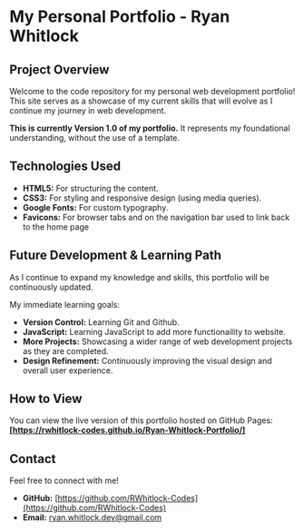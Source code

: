 # My Personal Portfolio - Ryan Whitlock 

## Project Overview 

Welcome to the code repository for my personal web development portfolio! This site serves as a showcase of my current skills that will evolve as I continue my journey in web development. 

**This is currently Version 1.0 of my portfolio.** It represents my foundational understanding, without the use of a template. 

## Technologies Used 

* **HTML5:** For structuring the content. 
* **CSS3:** For styling and responsive design (using media queries). 
* **Google Fonts:** For custom typography. 
* **Favicons:** For browser tabs and on the navigation bar used to link back to the home page 

## Future Development & Learning Path 

As I continue to expand my knowledge and skills, this portfolio will be continuously updated.

My immediate learning goals: 

* **Version Control:** Learning Git and Github.
* **JavaScript:** Learning JavaScript to add more functionaility to website.
* **More Projects:** Showcasing a wider range of web development projects as they are completed. 
* **Design Refinement:** Continuously improving the visual design and overall user experience. 

## How to View 

You can view the live version of this portfolio hosted on GitHub Pages: 
**[https://rwhitlock-codes.github.io/Ryan-Whitlock-Portfolio/]**

## Contact 

Feel free to connect with me! 

* **GitHub:** [https://github.com/RWhitlock-Codes](https://github.com/RWhitlock-Codes)  
* **Email:** [ryan.whitlock.dev@gmail.com](mailto:ryan.whitlock.dev@gmail.com)
